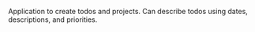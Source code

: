 Application to create todos and projects. Can describe todos using dates, descriptions, and priorities.
